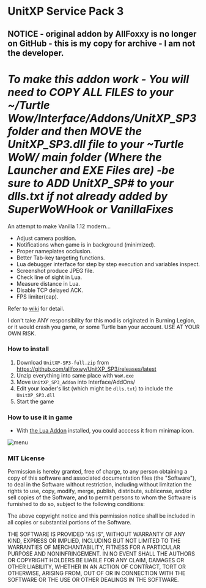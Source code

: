 # UnitXP Service Pack 3

## NOTICE - original addon by AllFoxxy is no longer on GitHub - this is my copy for archive - I am not the developer.
# *To make this addon work - You will need to COPY ALL FILES to your ~/Turtle Wow/Interface/Addons/UnitXP_SP3 folder and then MOVE the *UnitXP_SP3.dll* file to your ~Turtle WoW/ main folder (Where the Launcher and EXE Files are) -be sure to ADD UnitXP_SP# to your dlls.txt if not already added by SuperWoWHook or VanillaFixes*

An attempt to make Vanilla 1.12 modern...

- Adjust camera position.
- Notifications when game is in background (minimized).
- Proper nameplates occlusion.
- Better Tab-key targeting functions.
- Lua debugger interface for step by step execution and variables inspect.
- Screenshot produce JPEG file.
- Check line of sight in Lua.
- Measure distance in Lua.
- Disable TCP delayed ACK.
- FPS limiter(cap).


Refer to [wiki](https://github.com/allfoxwy/UnitXP_SP3/wiki) for detail.

I don't take ANY responsibility for this mod is originated in Burning Legion, or it would crash you game, or some Turtle ban your account. USE AT YOUR OWN RISK. 



### How to install

1. Download  `UnitXP-SP3-full.zip` from https://github.com/allfoxwy/UnitXP_SP3/releases/latest
2. Unzip everything into same place with `WoW.exe`
3. Move `UnitXP_SP3_Addon` into Interface/AddOns/
4. Edit your loader's list (which might be `dlls.txt`) to include the `UnitXP_SP3.dll`
5. Start the game


### How to use it in game

- With [the Lua Addon](https://github.com/allfoxwy/UnitXP_SP3_Addon) installed, you could acccess it from minimap icon.

![menu](https://github.com/user-attachments/assets/f31dd4b4-7e47-4e42-9fc4-cf02c5b59fc1)




### MIT License


Permission is hereby granted, free of charge, to any person obtaining a copy of this software and associated documentation files (the "Software"), to deal in the Software without restriction, including without limitation the rights to use, copy, modify, merge, publish, distribute, sublicense, and/or sell copies of the Software, and to permit persons to whom the Software is furnished to do so, subject to the following conditions:

The above copyright notice and this permission notice shall be included in all copies or substantial portions of the Software.

THE SOFTWARE IS PROVIDED "AS IS", WITHOUT WARRANTY OF ANY KIND, EXPRESS OR IMPLIED, INCLUDING BUT NOT LIMITED TO THE WARRANTIES OF MERCHANTABILITY, FITNESS FOR A PARTICULAR PURPOSE AND NONINFRINGEMENT. IN NO EVENT SHALL THE AUTHORS OR COPYRIGHT HOLDERS BE LIABLE FOR ANY CLAIM, DAMAGES OR OTHER LIABILITY, WHETHER IN AN ACTION OF CONTRACT, TORT OR OTHERWISE, ARISING FROM, OUT OF OR IN CONNECTION WITH THE SOFTWARE OR THE USE OR OTHER DEALINGS IN THE SOFTWARE.




